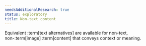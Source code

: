 ```yaml
---
needsAdditionalResearch: true
status: exploratory
title: Non-text content
---
```


Equivalent :term[text alternatives] are available for non-text, non-:term[image] :term[content] that conveys context or meaning.
